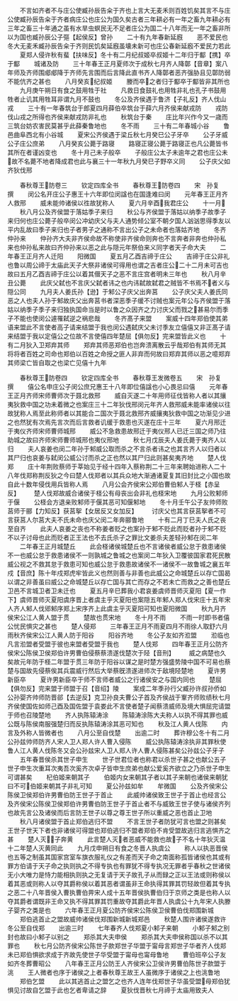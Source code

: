 <!-- { "loadSidebar": true } -->
　　不言如齐者不与庄公使臧孙辰告籴于齐也上言大无麦禾则百姓饥矣其言不与庄公使臧孙辰告籴于齐者病庄公也庄公为国久矣古者三年耕必有一年之畜九年耕必有三年之畜三十年通之虽有水旱虫螟民无不足者庄公为国二十八年而无一年之畜非所以为国也臧孙辰公子彄【起侯反】曾孙
　　二十有九年春新延廐
　　恶不爱民也冬大无麦禾臧孙辰告籴于齐则民饥矣延廐虽壊未新可也庄公春新延廏不爱民力若此
　　夏郑人侵许秋有蜚【扶味反】冬十有二月纪叔姬卒叔姬十二年归于酅【携】卒于酅
　　城诸及防
　　三十年春王正月夏师次于成秋七月齐人降鄣【音章】案八年师及齐师围郕郕降于齐师先言围而后言降此直书齐人降鄣者恶齐强胁且见鄣防弱不能伉齐之甚也
　　八月癸亥纪叔姬
　　媵而卒之者归于酅卒于酅皆非其所也
　　九月庚午朔日有食之鼓用牲于社
　　凡救日食鼓礼也用牲非礼也孔子书鼓用牲者止讥其用牲耳非谓九月不鼓也
　　冬公及齐侯遇于鲁济【子礼反】齐人伐山戎
　　三十有一年春筑台于郎夏四月薛伯卒筑台于薛六月齐侯来献戎防
　　戎防伐山戎之所得也齐侯来献戎防非礼也
　　秋筑台于秦
　　庄比年兴作今又一歳而三筑台妨农害民莫甚乎此薛秦鲁地也
　　冬不雨
　　三十有二年春城小谷
　　鲁邑曲阜西北有小谷城
　　夏宋公齐侯遇于梁丘秋七月癸巳公子牙卒
　　公子牙威公子庄公庶弟
　　八月癸亥公薨于路寝
　　路寝正寝公薨于路寝正也凡公薨皆书其所在者谨凶变也
　　冬十月己未子般卒
　　子般庄公太子未逾年之君也庄公未故不名薨不地者降成君也此与襄三十一年秋九月癸巳子野卒义同
　　公子庆父如齐狄伐邢

　　春秋尊王防卷三
　　钦定四库全书
　　春秋尊王防卷四
　　宋　孙复　撰
　　闵公名开庄公子惠王十六年即位闵諡也在国逢难曰闵
　　元年春王正月齐人救邢
　　威未能帅诸侯以徃故犹称人
　　夏六月辛酉我君庄公
　　十一月
　　秋八月公及齐侯盟于落姑季子来归
　　秋公与齐侯盟于落姑以纳季子故季子来归何也庄公薨子般卒闵公冲幼庆父与夫人通势倾公室不朝夕国人汹汹思得季友以平内乱故曰季子来归也子者男子之通称不言出公子之未命者也落姑齐地
　　冬齐仲孙来
　　仲孙齐大夫非齐侯命故不称使非齐侯命则奔也不言奔者非奔也仲孙私来也仲孙私来故曰齐仲孙来以恶之此与隠元年祭伯来义同字者天子命大夫
　　二年春王正月齐人迁阳
　　阳微国
　　夏五月乙酉吉禘于庄公
　　吉禘于庄公非礼也鲁以周公禘于太庙此天子大祭非诸侯可得用也谓之吉者庄公二十二月未可吉也故曰五月乙酉吉禘于庄公以着其僣天子之恶不言庄宫者明未三年也
　　秋八月辛丑公薨
　　此庆父弑也不言庆父弑者讳之也内讳弑故弑君之贼皆不书焉不者义与隠公同
　　九月夫人姜氏孙【逊】于邾公子庆父出奔莒
　　公子庆父夫人姜氏同恶之人也夫人孙于邾故庆父出奔莒书者深恶季子缓不讨贼也案元年公与齐侯盟于落姑以纳季子季子来归独执国命当是时以鲁之众因齐之力讨庆父而戮之甚易尔而季子不能也使闵公遽罹弑逆之祸悲哉
　　冬齐髙子来盟
　　案威十四年郑伯使其弟语来盟此不言使者高子请来结盟于我也闵公遇弑庆父未讨季友立僖僖又非正髙子请来结盟于我以定僖公之位故不言使僖四年楚屈【俱勿反】完来盟皆此义也
　　十有二月狄入卫郑弃其师
　　郑弃其师恶郑伯也岂奔溃离散云乎哉郑伯有其师无其将将者百姓之司命也郑伯以百姓之命授之匪人非弃而何故曰郑弃其师以恶之噫郑弃其师梁亡皆自取之也梁亡见僖十九年

　　春秋尊王防卷四
　　钦定四库全书
　　春秋尊王发微卷五
　　宋　孙复　撰
　　僖公名申庄公子闵公庶兄惠王十八年即位僖諡也小心畏忌曰僖
　　元年春王正月齐师宋师曹师次于聂北救邢
　　威自灭遂二十年用师征伐皆称人者以其攘夷狄救中国之功未着微之也案庄三十二年狄伐邢闵元年齐人救邢威未能率诸侯以往故犹称人焉至此称师者以其能合二国次于聂北救邢齐威攘夷狄救中国之功渐见少进之也然犹有次焉先言次而后言救者讥缓于救患也灭遂在庄十三年
　　夏六月邢迁于夷仪齐师宋师曹师城邢
　　威公不急救患故邢迁于夷仪邢人已迁三国之师乃往助城之故曰齐师宋师曹师城邢也夷仪邢地
　　秋七月戊辰夫人姜氏薨于夷齐人以归
　　夫人哀姜也闵二年孙于邾威公取而杀之不言杀者讳之也其言齐人以归者以其尸归也哀姜与弑闵公威公讨而杀之正也然以其尸归此则甚矣夷齐地
　　楚人伐郑
　　庄十年荆败蔡师于莘始见于经十四年入蔡称荆二十三年来聘始进称人二十八年伐郑称荆反狄之今曰楚人伐郑者以其兵众地大渐通诸夏复其旧封比之小国也故自此十数年侵伐用兵皆称人焉
　　八月公会齐侯宋公郑伯曹伯邾人于柽【赤呈反】
　　楚人伐郑故威合诸侯于柽公有母丧出会非礼也柽宋地
　　九月公败邾师于偃
　　公柽会方退亲败邾师于偃其恶可知偃邾地
　　冬十月壬午公子友帅师败莒师于郦【力知反】获莒挐【女居反又女加反】
　　讨庆父也其言获莒挐者不可言获莒人尔莒大夫不氏未命也庆父闵二年奔郦鲁地
　　十有二月丁巳夫人氏之丧至自齐
　　此夫人哀姜之丧也不称姜者贬之也案孙于邾不贬此而贬者孙于邾不贬不以子讨母也此而贬者正王法也不去氏杀子之罪比文姜杀夫差轻孙邾在闵二年
　　二年春王正月城楚丘
　　此会柽诸侯城楚丘也不言诸侯者威公怠于救患诸侯不一也威公怠于救患诸侯不一则孰城之鲁城之也案闵二年狄入卫覆彼国家君死民散威公视之不救其怠于救患可知也威公怠于救患故诸侯不一诸侯不一故鲁城之襄五年戍【音庶】陈十年戍郑虎牢皆此义也然则善与非善也此威公之命城楚丘以存亡国曷以谓之非善虽曰威公之命城楚丘以存亡国与其亡而存之不若未亡而救之之善也楚丘卫邑不言城卫者卫未迁也
　　夏五月辛巳葬我小君哀姜虞师晋师灭夏阳【夏一作下】虞师晋师灭夏阳虞序晋上者虞主乎灭夏阳也案隠五年邾人郑人伐宋庄十五年宋人齐人邾人伐郳邾序郑上宋序齐上此虞主乎灭夏阳可知也夏阳微国
　　秋九月齐侯宋公江人黄人盟于贯
　　楚故也贯宋地
　　冬十月不雨
　　不雨一时即书者僖公忧民惧灾之甚也
　　楚人侵郑
　　三年春王正月不雨夏四月不雨徐人取舒六月雨秋齐侯宋公江人黄人防于阳谷
　　阳谷齐地
　　冬公子友如齐涖盟
　　涖临也凡言涖盟者受盟于彼也来盟者受盟于我也
　　楚人伐郑
　　四年春王正月公防齐侯宋公陈侯卫侯郑伯许男曹伯侵蔡蔡溃遂伐楚次于陉【音刑】
　　威之病楚也久矣故元年防于柽二年盟于贯三年防于阳谷以谋之是时楚方强盛势陵中国不可易也蔡楚与国故先侵蔡俟其兵震威行然后大举蔡旣溃遂进师次于敌境陉楚地
　　夏许男新臣卒
　　夏许男新臣卒于师不言师者威公之行诸侯安之与国内同也
　　楚屈【俱勿反】完来盟于师盟于召【音绍】陵
　　案成二年季孙行父臧孙许叔孙侨如公孙婴齐帅师防晋郤【去逆反】克卫孙良夫曹公子首及齐侯战于鞌齐师败绩秋七月齐侯使国佐如师己酉及国佐盟于袁娄此不言使者楚子闻蔡溃威师及境大惧屈完请盟于师也召陵楚地
　　齐人执陈辕涛涂
　　陈辕涛涂陈大夫称人以执不得其罪也威公既与陈侯南服强楚归而反执陈辕涛涂其恶可知也
　　秋及江人黄人伐陈
　　内言及外称人皆微者也
　　八月公至自伐楚
　　出逾二时
　　葬许穆公冬十有二月公孙兹帅师防齐人宋人卫人郑人许人曹入侵陈
　　威公执陈辕涛涂执非其罪秋使鲁人江人黄人伐陈冬又会公孙兹宋人卫人郑人许人曹人侵陈甚矣公孙兹公子牙子
　　五年春晋侯杀其世子申生
　　世子世君位者也称君以杀世子甚之也献公五子世子申生次重耳次夷吾次奚齐次卓子皆申生庶弟也献公爱奚齐欲立之乃杀世子申生可谓甚矣
　　杞伯姬来朝其子
　　伯姬内女来朝其子者以其子来朝也诸侯来朝犹曰不可伯姬来朝其子非礼可知
　　夏公孙兹如牟
　　牟微国
　　公及齐侯宋公陈侯卫侯郑伯许男曹伯防王世子于首止
　　此威帅诸侯致王世子于首止也经言公及齐侯宋公陈侯卫侯郑伯许男曹伯防王世子于首止者不与威致王世子使与诸侯齐列也故先言公及诸侯而后言防王世子以尊之尊王世子所以重威之恶也首止卫地
　　秋八月诸侯盟于首止郑伯逃归不盟
　　不言王世子者防犹可言也盟之则甚矣王世子世天下者也非诸侯可得盟也郑伯逃归不盟者郑伯不肯受盟故逃归言逃惧齐之甚
　　楚人灭子奔黄
　　此言楚人灭者恶威不能救也故子不名十年狄灭温十二年楚人灭黄同此
　　九月戊申朔日有食之冬晋人执虞公
　　称人以执恶晋侯也五等之制虽其国家宫室车旗衣服礼仪之有差而天子命之南面称孤皆诸侯也其或有罪方伯请于天子命之执则执之不得专执也有罪犹不得专执况无罪者乎春秋之世诸侯无小大唯力是恃力能相执则执之无复请于天子故孔子从而録之正以王法或则称侯以着其恶或则称人以夺其爵称侯以着其恶者谓虽非王命执得其罪其罚轻故但着其专执之恶二十八年晋侯入曹执曹伯畀宋人成十五年晋侯执曹伯归于京师之类是也称人以夺其爵者谓既非王命又执不得其罪其罚重故夺其爵此年晋人执虞公十九年宋人执滕子婴齐之类是也
　　六年春王正月夏公防齐侯宋公陈侯卫侯曹伯伐郑围新城
　　郑伯逃首止之盟故威帅诸侯伐郑围新城新城郑邑
　　秋楚人围许诸侯遂救许冬公至自伐郑
　　出逾三时
　　七年春齐人伐郑夏小邾子来朝
　　小邾子邾之别封也故曰小邾子以别之
　　郑杀其大夫申侯
　　郑杀其大夫申侯称国以杀不以其罪也
　　秋七月公防齐侯宋公陈世子款郑世子华盟于甯母言郑世子华者齐人伐郑未已郑伯惧欲求成于齐故先使世子华受盟于甯母也甯母鲁地
　　曹伯班卒公子友如齐冬葬曹昭公
　　八年春王正月公防王人齐侯宋公卫侯许男曹伯陈世子款盟于洮
　　王人微者也序于诸侯之上者春秋尊王故王人虽微序于诸侯之上也洮鲁地
　　郑伯乞盟
　　此以其逃首止之盟乞之也齐人连年伐郑世子华虽受盟母郑伯犹惧见讨故自乞盟于此也乞者卑请之辞
　　夏狄伐晋秋七月禘于太庙用致夫人

